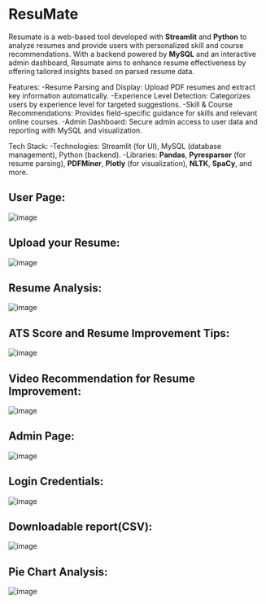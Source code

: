 # ResuMate

Resumate is a web-based tool developed with **Streamlit** and **Python** to analyze resumes and provide users with personalized skill and course recommendations. With a backend powered by **MySQL** and an interactive admin dashboard, Resumate aims to enhance resume effectiveness by offering tailored insights based on parsed resume data.

Features:
-Resume Parsing and Display: Upload PDF resumes and extract key information automatically.
-Experience Level Detection: Categorizes users by experience level for targeted suggestions.
-Skill & Course Recommendations: Provides field-specific guidance for skills and relevant online courses.
-Admin Dashboard: Secure admin access to user data and reporting with MySQL and visualization.

Tech Stack:
-Technologies: Streamlit (for UI), MySQL (database management), Python (backend).
-Libraries: **Pandas**, **Pyresparser** (for resume parsing), **PDFMiner**, **Plotly** (for visualization), **NLTK**, **SpaCy**, and more.


## User Page:

![image](https://github.com/user-attachments/assets/f72b33a8-31c2-42d6-aef4-d63c42c2d256)

## Upload your Resume:

![image](https://github.com/user-attachments/assets/6de9ddfd-00d0-4383-8481-b7b418cdbc64)

## Resume Analysis:

![image](https://github.com/user-attachments/assets/fc6de590-8e78-473e-8667-304b906d1eae)

## ATS Score and Resume Improvement Tips:

![image](https://github.com/user-attachments/assets/c3a405aa-ffd8-4a93-a079-93b3c790c32f)

## Video Recommendation for Resume Improvement:

![image](https://github.com/user-attachments/assets/5bb8d812-6a24-49e7-9836-282450d7d290)

## Admin Page:

![image](https://github.com/user-attachments/assets/7d1cc7d0-7ddf-474c-a409-e302a2295e1c)

## Login Credentials:

![image](https://github.com/user-attachments/assets/9cb92daa-cc9b-4f82-9ac7-127c610954ec)

## Downloadable report(CSV):

![image](https://github.com/user-attachments/assets/ab7a1e5c-57a5-435a-ac68-97af53035816)

## Pie Chart Analysis:

![image](https://github.com/user-attachments/assets/c89019cb-4534-4279-9af4-28138e365265)


